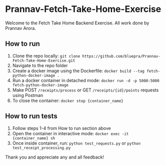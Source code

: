 # Prannav-Fetch-Take-Home-Exercise

Welcome to the Fetch Take Home Backend Exercise. All work done by Prannav Arora.

## How to run
1. Clone the repo locally: ```git clone https://github.com/bluepra/Prannav-Fetch-Take-Home-Exercise.git```
2. Navigate to the repo folder
3. Create a docker image using the Dockerfile: ```docker build --tag fetch-python-docker-image .```
4. Run a docker container in detached mode: ```docker run -d -p 5000:5000 fetch-python-docker-image```
5. Make POST ```/receipts/process``` or GET ```/receipts/{id}/points``` requests using Postman
6. To close the container: ```docker stop {container_name}```

## How to run tests
1. Follow steps 1-4 from How to run section above
2. Open the container in interactive mode: ```docker exec -it {container_name} sh```
3. Once inside container, run: ```python test_requests.py``` or ```python test_receipt_processing.py``` 
   
Thank you and appreciate any and all feedback!
